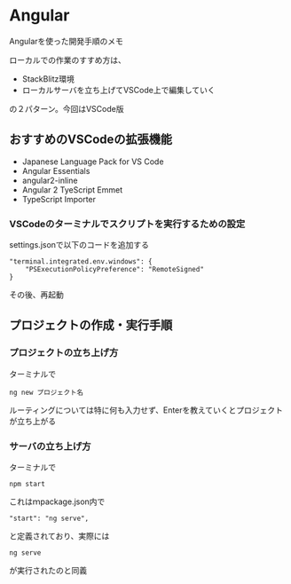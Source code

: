 # Angular
Angularを使った開発手順のメモ

ローカルでの作業のすすめ方は、
+ StackBlitz環境
+ ローカルサーバを立ち上げてVSCode上で編集していく

の２パターン。今回はVSCode版


## おすすめのVSCodeの拡張機能
+ Japanese Language Pack for VS Code 
+ Angular Essentials
+ angular2-inline
+ Angular 2 TyeScript Emmet
+ TypeScript Importer

### VSCodeのターミナルでスクリプトを実行するための設定
settings.jsonで以下のコードを追加する

    "terminal.integrated.env.windows": {
        "PSExecutionPolicyPreference": "RemoteSigned"
    }

その後、再起動

## プロジェクトの作成・実行手順

### プロジェクトの立ち上げ方
ターミナルで

    ng new プロジェクト名

ルーティングについては特に何も入力せず、Enterを教えていくとプロジェクトが立ち上がる

### サーバの立ち上げ方
ターミナルで

    npm start

これはｍpackage.json内で

    "start": "ng serve",

と定義されており、実際には

    ng serve

が実行されたのと同義